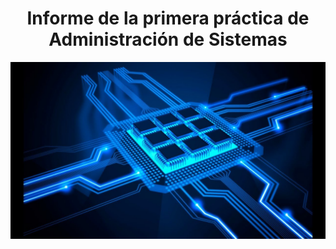 
<center> <h1>Informe de la primera práctica de Administración de Sistemas </h1></center>

![imagen](portada.jpg)